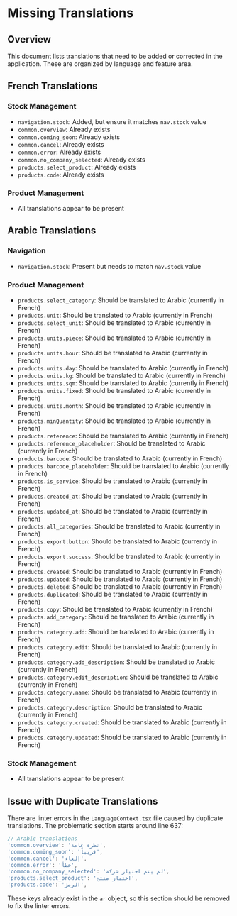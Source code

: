 # Missing Translations

## Overview
This document lists translations that need to be added or corrected in the application. These are organized by language and feature area.

## French Translations

### Stock Management
- `navigation.stock`: Added, but ensure it matches `nav.stock` value
- `common.overview`: Already exists
- `common.coming_soon`: Already exists
- `common.cancel`: Already exists
- `common.error`: Already exists
- `common.no_company_selected`: Already exists
- `products.select_product`: Already exists
- `products.code`: Already exists

### Product Management
- All translations appear to be present

## Arabic Translations

### Navigation
- `navigation.stock`: Present but needs to match `nav.stock` value

### Product Management
- `products.select_category`: Should be translated to Arabic (currently in French)
- `products.unit`: Should be translated to Arabic (currently in French)
- `products.select_unit`: Should be translated to Arabic (currently in French)
- `products.units.piece`: Should be translated to Arabic (currently in French)
- `products.units.hour`: Should be translated to Arabic (currently in French)
- `products.units.day`: Should be translated to Arabic (currently in French)
- `products.units.kg`: Should be translated to Arabic (currently in French)
- `products.units.sqm`: Should be translated to Arabic (currently in French)
- `products.units.fixed`: Should be translated to Arabic (currently in French)
- `products.units.month`: Should be translated to Arabic (currently in French)
- `products.minQuantity`: Should be translated to Arabic (currently in French)
- `products.reference`: Should be translated to Arabic (currently in French)
- `products.reference_placeholder`: Should be translated to Arabic (currently in French)
- `products.barcode`: Should be translated to Arabic (currently in French)
- `products.barcode_placeholder`: Should be translated to Arabic (currently in French)
- `products.is_service`: Should be translated to Arabic (currently in French)
- `products.created_at`: Should be translated to Arabic (currently in French)
- `products.updated_at`: Should be translated to Arabic (currently in French)
- `products.all_categories`: Should be translated to Arabic (currently in French)
- `products.export.button`: Should be translated to Arabic (currently in French)
- `products.export.success`: Should be translated to Arabic (currently in French)
- `products.created`: Should be translated to Arabic (currently in French)
- `products.updated`: Should be translated to Arabic (currently in French)
- `products.deleted`: Should be translated to Arabic (currently in French)
- `products.duplicated`: Should be translated to Arabic (currently in French)
- `products.copy`: Should be translated to Arabic (currently in French)
- `products.add_category`: Should be translated to Arabic (currently in French)
- `products.category.add`: Should be translated to Arabic (currently in French)
- `products.category.edit`: Should be translated to Arabic (currently in French)
- `products.category.add_description`: Should be translated to Arabic (currently in French)
- `products.category.edit_description`: Should be translated to Arabic (currently in French)
- `products.category.name`: Should be translated to Arabic (currently in French)
- `products.category.description`: Should be translated to Arabic (currently in French)
- `products.category.created`: Should be translated to Arabic (currently in French)
- `products.category.updated`: Should be translated to Arabic (currently in French)

### Stock Management
- All translations appear to be present

## Issue with Duplicate Translations
There are linter errors in the `LanguageContext.tsx` file caused by duplicate translations. The problematic section starts around line 637:

```javascript
// Arabic translations
'common.overview': 'نظرة عامة',
'common.coming_soon': 'قريباً',
'common.cancel': 'إلغاء',
'common.error': 'خطأ',
'common.no_company_selected': 'لم يتم اختيار شركة',
'products.select_product': 'اختيار منتج',
'products.code': 'الرمز',
```

These keys already exist in the `ar` object, so this section should be removed to fix the linter errors. 